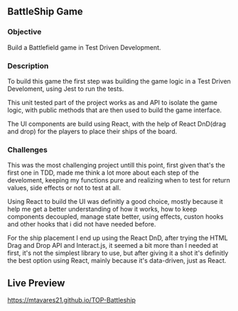 ## BattleShip Game

### Objective

Build a Battlefield game in Test Driven Development.

### Description

To build this game the first step was building the game logic in a Test Driven Develoment, using Jest to run the tests.

This unit tested part of the project works as and API to isolate the game logic, with public methods that are then used to build the
game interface.

The UI components are build using React, with the help of React DnD(drag and drop) for the players to place their ships of the board.

### Challenges

This was the most challenging project untill this point, first given that's the first one in TDD, made me think a lot more
about each step of the develoment, keeping my functions pure and realizing when to test for return values, side effects or not
to test at all.

Using React to build the UI was definitly a good choice, mostly because it help me get a better understanding of how it works,
how to keep components decoupled, manage state better, using effects, custon hooks and other hooks that i did not have needed before.

For the ship placement I end up using the React DnD, after trying the HTML Drag and Drop API and Interact.js, it seemed a bit more than
I needed at first, it's not the simplest library to use, but after giving it a shot it's definitly the best option using React, mainly
because it's data-driven, just as React.

## Live Preview

https://mtavares21.github.io/TOP-Battleship
